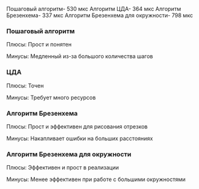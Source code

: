 Пошаговый алгоритм-	530 мкс
Алгоритм ЦДА-	364 мкс
Алгоритм Брезенхема-	337 мкс
Алгоритм Брезенхема для окружности-	798 мкс

### Пошаговый алгоритм

Плюсы: Прост и понятен

Минусы: Медленный из-за большого количества шагов

### ЦДА

Плюсы: Точен

Минусы: Требует много ресурсов

### Алгоритм Брезенхема

Плюсы: Прост и эффективен для рисования отрезков

Минусы: Накапливает ошибки на больших расстояниях

### Алгоритм Брезенхема для окружности

Плюсы: Эффективен и прост в реализации

Минусы: Менее эффективен при работе с большими окружностями
